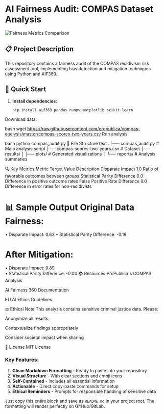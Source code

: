 # AI Fairness Audit: COMPAS Dataset Analysis

![Fairness Metrics Comparison](results/plots/fairness_comparison.png)

## 📋 Project Description
This repository contains a fairness audit of the COMPAS recidivism risk assessment tool, implementing bias detection and mitigation techniques using Python and AIF360.

## 🚀 Quick Start
1. **Install dependencies**:
   ```bash
   pip install aif360 pandas numpy matplotlib scikit-learn

Download data:

bash
wget https://raw.githubusercontent.com/propublica/compas-analysis/master/compas-scores-two-years.csv
Run analysis:

bash
python compas_audit.py
📂 File Structure
text
.
├── compas_audit.py            # Main analysis script
├── compas-scores-two-years.csv # Dataset
├── results/
│   ├── plots/                 # Generated visualizations
│   └── reports/               # Analysis summaries

🔍 Key Metrics
Metric	Target Value	Description
Disparate Impact	1.0	Ratio of favorable outcomes between groups
Statistical Parity Difference	0.0	Difference in positive outcome rates
False Positive Rate Difference	0.0	Difference in error rates for non-recidivists

📊 Sample Output
Original Data Fairness:
==========================================
• Disparate Impact: 0.63 
• Statistical Parity Difference: -0.18

After Mitigation:
==========================================
• Disparate Impact: 0.89  
• Statistical Parity Difference: -0.04
📚 Resources
ProPublica's COMPAS Analysis

AI Fairness 360 Documentation

EU AI Ethics Guidelines

⚖️ Ethical Note
This analysis contains sensitive criminal justice data. Please:

Anonymize all results

Contextualize findings appropriately

Consider societal impact when sharing

📝 License
MIT License
### Key Features:
1. **Clean Markdown Formatting** - Ready to paste into your repository
2. **Visual Structure** - With clear sections and emoji icons
3. **Self-Contained** - Includes all essential information
4. **Actionable** - Direct copy-paste commands for setup
5. **Ethical Reminders** - Prompts for responsible handling of sensitive data

Just copy this entire block and save as `README.md` in your project root. The formatting will render perfectly on GitHub/GitLab.
